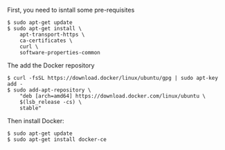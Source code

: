 First, you need to isntall some pre-requisites

	$ sudo apt-get update
	$ sudo apt-get install \
		apt-transport-https \
		ca-certificates \
		curl \
		software-properties-common

The add the Docker repository

	$ curl -fsSL https://download.docker/linux/ubuntu/gpg | sudo apt-key add -
	$ sudo add-apt-repository \
		"deb [arch=amd64] https://download.docker.com/linux/ubuntu \
		$(lsb_release -cs) \
		stable"

Then install Docker:
	
	$ sudo apt-get update
	$ sudo apt-get install docker-ce
